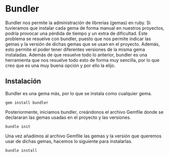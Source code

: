 # Bundler

Bundler nos permite la administración de librerías (gemas) en ruby. Si tuvieramos que instalar cada gema de forma manual en nuestros proyectos, podría provocar una pérdida de tiempo y un extra de dificultad. Este problema se resuelve con bundler, puesto que nos permite indicar las gemas y la versión de dichas gemas que se usan en el proyecto. Además, esto permite el poder tener diferentes versiones de la misma gema instaladas.
Además de que resuelve todo lo anterior, bundler es una herramienta que nos resuelve todo esto de forma muy sencilla, por lo que creo que es una muy buena opción y por ello la elijo.

## Instalación

Bundler es una gema más, por lo que se instala como cualquier gema.

`gem install bundler`

Posteriormente, iniciamos bundler, creándonos el archivo Gemfile donde se declararan las gemas usadas en el proyecto y las versiones.

`bundle init`

Una vez añadimos al archivo Gemfile las gemas y la versión que queremos usar de dichas gemas, hacemos lo siguiente para instalarlas.

`bundle install`